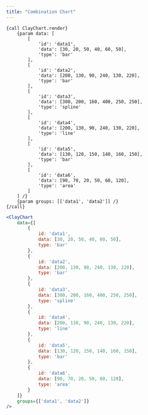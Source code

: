 ```yaml
---
title: "Combination Chart"
---
```


<article id="1">

<clay-chart component="BubbleChart"
	props='{"data": [
		{"id": "data1", "data": [30, 20, 50, 40, 60, 50], "type": "bar"},
		{"id": "data2", "data": [200, 130, 90, 240, 130, 220], "type": "bar"},
		{"id": "data3", "data": [300, 200, 160, 400, 250, 250], "type": "spline"},
		{"id": "data4", "data": [200, 130, 90, 240, 130, 220], "type": "line"},
		{"id": "data5", "data": [130, 120, 150, 140, 160, 150], "type": "bar"},
		{"id": "data6", "data": [90, 70, 20, 50, 60, 120], "type": "area"}
	], "groups": [["data1", "data2"]]}'></clay-chart>

```soy
{call ClayChart.render}
	{param data: [
		[
			'id': 'data1',
			'data': [30, 20, 50, 40, 60, 50],
			'type': 'bar'
		],
		[
			'id': 'data2',
			'data': [200, 130, 90, 240, 130, 220],
			'type': 'bar'
		],
		[
			'id': 'data3',
			'data': [300, 200, 160, 400, 250, 250],
			'type': 'spline'
		],
		[
			'id': 'data4',
			'data': [200, 130, 90, 240, 130, 220],
			'type': 'line'
		],
		[
			'id': 'data5',
			'data': [130, 120, 150, 140, 160, 150],
			'type': 'bar'
		],
		[
			'id': 'data6',
			'data': [90, 70, 20, 50, 60, 120],
			'type': 'area'
		]
	] /}
	{param groups: [['data1', 'data2']] /}
{/call}
```
```jsx
<ClayChart
	data={[
		{
			id: 'data1',
			data: [30, 20, 50, 40, 60, 50],
			type: 'bar'
		},
		{
			id: 'data2',
			data: [200, 130, 90, 240, 130, 220],
			type: 'bar'
		},
		{
			id: 'data3',
			data: [300, 200, 160, 400, 250, 250],
			type: 'spline'
		},
		{
			id: 'data4',
			data: [200, 130, 90, 240, 130, 220],
			type: 'line'
		},
		{
			id: 'data5',
			data: [130, 120, 150, 140, 160, 150],
			type: 'bar'
		},
		{
			id: 'data6',
			data: [90, 70, 20, 50, 60, 120],
			type: 'area'
		}
	]}
	groups={['data1', 'data2']}
/>
```

</article>
